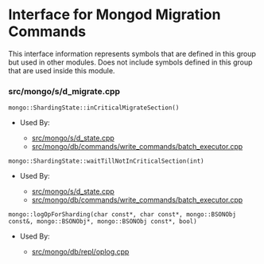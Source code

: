 
# Interface for Mongod Migration Commands
This interface information represents symbols that are defined in this group but used in other modules.  Does not include symbols defined in this group that are used inside this module.

### src/mongo/s/d\_migrate.cpp

<div></div>

    mongo::ShardingState::inCriticalMigrateSection()

- Used By:

    - [src/mongo/s/d\_state.cpp](../../../../sharding/mongod\_sharding\_metadata)
    - [src/mongo/db/commands/write\_commands/batch\_executor.cpp](../../../../network/write\_commands)

<div></div>

    mongo::ShardingState::waitTillNotInCriticalSection(int)

- Used By:

    - [src/mongo/s/d\_state.cpp](../../../../sharding/mongod\_sharding\_metadata)
    - [src/mongo/db/commands/write\_commands/batch\_executor.cpp](../../../../network/write\_commands)

<div></div>

    mongo::logOpForSharding(char const*, char const*, mongo::BSONObj const&, mongo::BSONObj*, mongo::BSONObj const*, bool)

- Used By:

    - [src/mongo/db/repl/oplog.cpp](../../../../replication/data\_sync)
